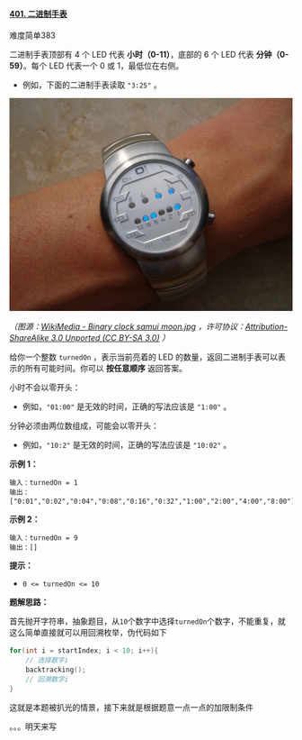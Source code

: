 #### [401. 二进制手表](https://leetcode.cn/problems/binary-watch/)

难度简单383

二进制手表顶部有 4 个 LED 代表 **小时（0-11）**，底部的 6 个 LED 代表 **分钟（0-59）**。每个 LED 代表一个 0 或 1，最低位在右侧。

- 例如，下面的二进制手表读取 `"3:25"` 。

![leetcode401](image\leetcode401.jpg)

*（图源：[WikiMedia - Binary clock samui moon.jpg](https://commons.m.wikimedia.org/wiki/File:Binary_clock_samui_moon.jpg) ，许可协议：[Attribution-ShareAlike 3.0 Unported (CC BY-SA 3.0)](https://creativecommons.org/licenses/by-sa/3.0/deed.en) ）*

给你一个整数 `turnedOn` ，表示当前亮着的 LED 的数量，返回二进制手表可以表示的所有可能时间。你可以 **按任意顺序** 返回答案。

小时不会以零开头：

- 例如，`"01:00"` 是无效的时间，正确的写法应该是 `"1:00"` 。

分钟必须由两位数组成，可能会以零开头：

- 例如，`"10:2"` 是无效的时间，正确的写法应该是 `"10:02"` 。

 

**示例 1：**

```
输入：turnedOn = 1
输出：["0:01","0:02","0:04","0:08","0:16","0:32","1:00","2:00","4:00","8:00"]
```

**示例 2：**

```
输入：turnedOn = 9
输出：[]
```

 

**提示：**

- `0 <= turnedOn <= 10`

**题解思路：**

首先抛开字符串，抽象题目，从`10`个数字中选择`turnedOn`个数字，不能重复，就这么简单直接就可以用回溯枚举，伪代码如下

```c++
for(int i = startIndex; i < 10; i++){
    // 选择数字i
    backtracking();
    // 回溯数字i
}
```

这就是本题被扒光的情景，接下来就是根据题意一点一点的加限制条件

。。。明天来写